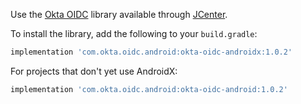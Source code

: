 ﻿Use the [Okta OIDC](https://github.com/okta/okta-oidc-android) library available through [JCenter](https://bintray.com/okta/com.okta.oidc.android/okta-oidc-android).

To install the library, add the following to your `build.gradle`:

```groovy
implementation 'com.okta.oidc.android:okta-oidc-androidx:1.0.2'
```

For projects that don't yet use AndroidX:

```groovy
implementation 'com.okta.oidc.android:okta-oidc-android:1.0.2'
